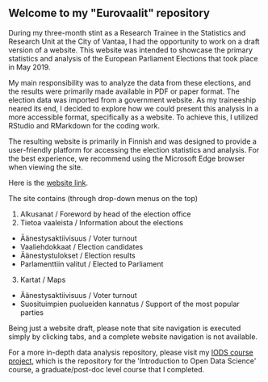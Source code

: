 ## Welcome to my "Eurovaalit" repository

During my three-month stint as a Research Trainee in the Statistics and Research Unit at the City of Vantaa, I had the opportunity to work on a draft version of a website. This website was intended to showcase the primary statistics and analysis of the European Parliament Elections that took place in May 2019.

My main responsibility was to analyze the data from these elections, and the results were primarily made available in PDF or paper format. The election data was imported from a government website. As my traineeship neared its end, I decided to explore how we could present this analysis in a more accessible format, specifically as a website. To achieve this, I utilized RStudio and RMarkdown for the coding work.

The resulting website is primarily in Finnish and was designed to provide a user-friendly platform for accessing the election statistics and analysis. For the best experience, we recommend using the Microsoft Edge browser when viewing the site.

Here is the [website link](https://breezewindx.github.io/eurovaalit/).

The site contains (through drop-down menus on the top)
1. Alkusanat / Foreword by head of the election office
2. Tietoa vaaleista / Information about the elections
  - Äänestysaktiivisuus / Voter turnout
  - Vaaliehdokkaat / Election candidates
  - Äänestystulokset / Election results
  - Parlamenttiin valitut / Elected to Parliament
3. Kartat / Maps
  - Äänestysaktiivisuus / Voter turnout
  - Suosituimpien puolueiden kannatus / Support of the most popular parties
    
Being just a website draft, please note that site navigation is executed simply by clicking tabs, and a complete website navigation is not available.

For a more in-depth data analysis repository, please visit my [IODS course project](https://github.com/BreezewindX/IODS-project/tree/master), which is the repository for the 'Introduction to Open Data Science' course, a graduate/post-doc level course that I completed.
